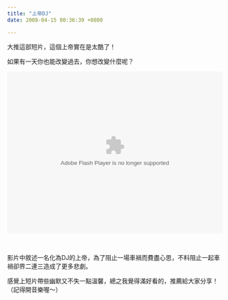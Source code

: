 ```yaml
---
title: "上帝DJ"
date: 2008-04-15 00:36:39 +0800

---
```

<p>大推這部短片，這個上帝實在是太酷了！</p><p>如果有一天你也能改變過去，你想改變什麼呢？</p><p><embed src="http://embed.wretch.cc/w000000000000Y2g2MjEwMjAwNS8zNzAyNw==" width="500" height="375" type="application/x-shockwave-flash" allowfullscreen="false" wmode="transparent"></embed></embed /></p><p> </embed /></p><p>影片中敘述一名化為DJ的上帝，為了阻止一場車禍而費盡心思，不料阻止一起車禍卻界二連三造成了更多悲劇。</p><p>感覺上短片帶些幽默又不失一點溫馨，總之我覺得滿好看的，推薦給大家分享！（記得開音樂喔～）</p></embed />
